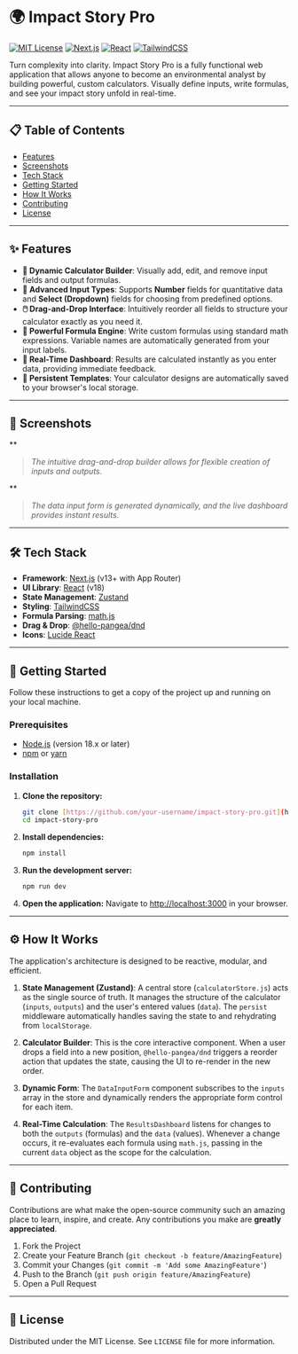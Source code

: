 # 🌍 Impact Story Pro

[![MIT License](https://img.shields.io/badge/License-MIT-green.svg)](https://choosealicense.com/licenses/mit/)
[![Next.js](https://img.shields.io/badge/Next-black?logo=next.js&logoColor=white)](https://nextjs.org/)
[![React](https://img.shields.io/badge/React-20232A?logo=react&logoColor=61DAFB)](https://react.dev/)
[![TailwindCSS](https://img.shields.io/badge/Tailwind_CSS-38B2AC?logo=tailwind-css&logoColor=white)](https://tailwindcss.com/)

Turn complexity into clarity. Impact Story Pro is a fully functional web application that allows anyone to become an environmental analyst by building powerful, custom calculators. Visually define inputs, write formulas, and see your impact story unfold in real-time.

---

## 📋 Table of Contents

- [Features](#-features)
- [Screenshots](#-screenshots)
- [Tech Stack](#-tech-stack)
- [Getting Started](#-getting-started)
- [How It Works](#-how-it-works)
- [Contributing](#-contributing)
- [License](#-license)

---

## ✨ Features

-   **📝 Dynamic Calculator Builder**: Visually add, edit, and remove input fields and output formulas.
-   **🔢 Advanced Input Types**: Supports **Number** fields for quantitative data and **Select (Dropdown)** fields for choosing from predefined options.
-   **🖱️ Drag-and-Drop Interface**: Intuitively reorder all fields to structure your calculator exactly as you need it.
-   **🧮 Powerful Formula Engine**: Write custom formulas using standard math expressions. Variable names are automatically generated from your input labels.
-   **🚀 Real-Time Dashboard**: Results are calculated instantly as you enter data, providing immediate feedback.
-   **💾 Persistent Templates**: Your calculator designs are automatically saved to your browser's local storage.

---

## 📸 Screenshots

**
> *The intuitive drag-and-drop builder allows for flexible creation of inputs and outputs.*

**
> *The data input form is generated dynamically, and the live dashboard provides instant results.*

---

## 🛠️ Tech Stack

-   **Framework**: [Next.js](https://nextjs.org/) (v13+ with App Router)
-   **UI Library**: [React](https://react.dev/) (v18)
-   **State Management**: [Zustand](https://github.com/pmndrs/zustand)
-   **Styling**: [TailwindCSS](https://tailwindcss.com/)
-   **Formula Parsing**: [math.js](https://mathjs.org/)
-   **Drag & Drop**: [@hello-pangea/dnd](https://github.com/hello-pangea/dnd)
-   **Icons**: [Lucide React](https://lucide.dev/)

---

## 🚀 Getting Started

Follow these instructions to get a copy of the project up and running on your local machine.

### Prerequisites

-   [Node.js](https://nodejs.org/) (version 18.x or later)
-   [npm](https://www.npmjs.com/) or [yarn](https://yarnpkg.com/)

### Installation

1.  **Clone the repository:**
    ```bash
    git clone [https://github.com/your-username/impact-story-pro.git](https://github.com/your-username/impact-story-pro.git)
    cd impact-story-pro
    ```

2.  **Install dependencies:**
    ```bash
    npm install
    ```

3.  **Run the development server:**
    ```bash
    npm run dev
    ```

4.  **Open the application:**
    Navigate to [http://localhost:3000](http://localhost:3000) in your browser.

---

## ⚙️ How It Works

The application's architecture is designed to be reactive, modular, and efficient.

1.  **State Management (Zustand)**: A central store (`calculatorStore.js`) acts as the single source of truth. It manages the structure of the calculator (`inputs`, `outputs`) and the user's entered values (`data`). The `persist` middleware automatically handles saving the state to and rehydrating from `localStorage`.

2.  **Calculator Builder**: This is the core interactive component. When a user drops a field into a new position, `@hello-pangea/dnd` triggers a reorder action that updates the state, causing the UI to re-render in the new order.

3.  **Dynamic Form**: The `DataInputForm` component subscribes to the `inputs` array in the store and dynamically renders the appropriate form control for each item.

4.  **Real-Time Calculation**: The `ResultsDashboard` listens for changes to both the `outputs` (formulas) and the `data` (values). Whenever a change occurs, it re-evaluates each formula using `math.js`, passing in the current `data` object as the scope for the calculation.

---

## 🤝 Contributing

Contributions are what make the open-source community such an amazing place to learn, inspire, and create. Any contributions you make are **greatly appreciated**.

1.  Fork the Project
2.  Create your Feature Branch (`git checkout -b feature/AmazingFeature`)
3.  Commit your Changes (`git commit -m 'Add some AmazingFeature'`)
4.  Push to the Branch (`git push origin feature/AmazingFeature`)
5.  Open a Pull Request

---

## 📄 License

Distributed under the MIT License. See `LICENSE` file for more information.